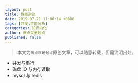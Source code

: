```yaml
---
layout: post
title: 性能杂谈
date: 2019-07-21 11:06:14 +0800
tags: [并发,性能分析]
categories: 知识内化
author: 痛点就是起点
published: false
---
```


> 本文为`痛点就是起点`原创文章，可以随意转载，但需注明出处。

- 并发与串行
- 磁盘 IO 与内存读取
- mysql 与 redis
